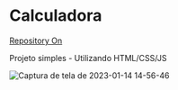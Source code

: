 # Calculadora
[Repository On](https://arkcv.github.io/Calculadora/)

Projeto simples - Utilizando HTML/CSS/JS 


![Captura de tela de 2023-01-14 14-56-46](https://user-images.githubusercontent.com/104932386/212495525-ef426046-a76f-4b8f-bae7-28520f8c7efc.png)
